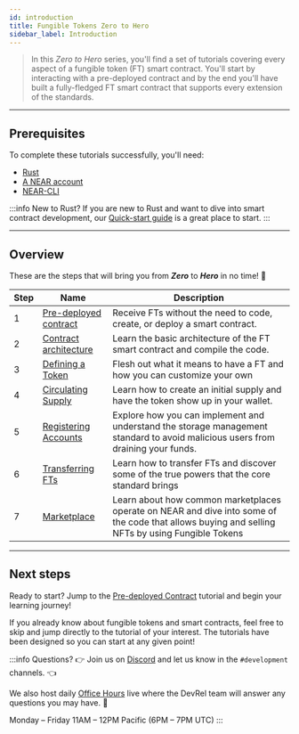 ```yaml
---
id: introduction
title: Fungible Tokens Zero to Hero
sidebar_label: Introduction
---
```


> In this _Zero to Hero_ series, you'll find a set of tutorials covering every aspect of a fungible token (FT) smart contract.
> You'll start by interacting with a pre-deployed contract and by the end you'll have built a fully-fledged FT smart contract that supports every extension of the standards.

---

## Prerequisites

To complete these tutorials successfully, you'll need:

- [Rust](/develop/prerequisites)
- [A NEAR account](/concepts/basics/accounts/creating-accounts)
- [NEAR-CLI](/tools/near-cli#setup)

:::info New to Rust?
If you are new to Rust and want to dive into smart contract development, our [Quick-start guide](/develop/quickstart-guide) is a great place to start.
:::

---

## Overview

These are the steps that will bring you from **_Zero_** to **_Hero_** in no time! 💪

| Step | Name                                                                         | Description                                                                          |
| ---- | ---------------------------------------------------------------------------- | ------------------------------------------------------------------------------------ |
| 1    | [Pre-deployed contract](/tutorials/fts/predeployed-contract) | Receive FTs without the need to code, create, or deploy a smart contract.            |
| 2    | [Contract architecture](/tutorials/fts/skeleton)             | Learn the basic architecture of the FT smart contract and compile the code.             |
| 3    | [Defining a Token](/tutorials/fts/defining-a-token)                            | Flesh out what it means to have a FT and how you can customize your own          |
| 4    | [Circulating Supply](/tutorials/fts/circulating-supply)        | Learn how to create an initial supply and have the token show up in your wallet.                          |
| 5    | [Registering Accounts](/tutorials/fts/registering-accounts)                    | Explore how you can implement and understand the storage management standard to avoid malicious users from draining your funds.  |
| 6    | [Transferring FTs](/tutorials/fts/transfers)                                  | Learn how to transfer FTs and discover some of the true powers that the core standard brings          |
| 7    | [Marketplace](/tutorials/fts/marketplace)                            | Learn about how common marketplaces operate on NEAR and dive into some of the code that allows buying and selling NFTs by using Fungible Tokens |

<!--
1. [Events](/tutorials/fts/events): in this tutorial you'll explore the events extension, allowing the contract to react on certain events.
1. [Marketplace](/tutorials/fts/marketplace): in the last tutorial you'll be exploring some key aspects of the marketplace contract.
-->

---

## Next steps

Ready to start? Jump to the [Pre-deployed Contract](/tutorials/fts/predeployed-contract) tutorial and begin your learning journey!

If you already know about fungible tokens and smart contracts, feel free to skip and jump directly to the tutorial of your interest. The tutorials have been designed so you can start at any given point!

:::info Questions?
👉  Join us on [Discord](https://near.chat/) and let us know in the `#development` channels. 👈

We also host daily [Office Hours](https://near.org/office-hours/) live where the DevRel team will answer any questions you may have. 🤔

Monday – Friday 11AM – 12PM Pacific (6PM – 7PM UTC)
:::
